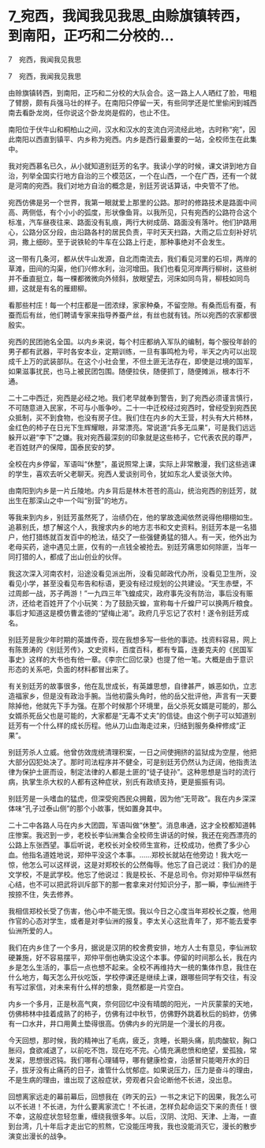 # 7_宛西，我闻我见我思_由赊旗镇转西，到南阳，正巧和二分校的...

7　宛西，我闻我见我思

7　宛西，我闻我见我思

由赊旗镇转西，到南阳，正巧和二分校的大队会合。这一路上人人晒红了脸，甩粗了臂膀，颇有兵强马壮的样子。在南阳只停留一天，有些同学还是忙里偷闲到城西南去看卧龙岗，任你说这个卧龙岗是假的，也止不住。

南阳位于伏牛山和桐柏山之间，汉水和汉水的支流白河流经此地，古时称“宛”，因此南阳以西直到镇平、内乡称为宛西。内乡是西行最重要的一站，全校师生在此集中。

我对宛西慕名已久，从小就知道别廷芳的名字。我读小学的时候，课文讲到地方自治，列举全国实行地方自治的三个模范区，一个在山西，一个在广西，还有一个就是河南的宛西。我们对地方自治的概念是，别廷芳说话算话，中央管不了他。

宛西仿佛是另一个世界，我第一眼就爱上那里的公路。那时的修路技术是路面中间高、两侧低，有个小小的弧度，形状像鱼背。以我所见，只有宛西的公路符合这个标准，汽车昼夜往来、路面没有轧痕，两行大树成荫、路面没有落叶。他们护路用心，公路分区分段，由沿路各村的居民负责，平时天天扫路，大雨之后立刻补好坑洞，撒上细砂。至于说铁轮的牛车在公路上行走，那种事绝对不会发生。

这一带有几条河，都从伏牛山发源，自北而南流去，我们看见河里的石坝，两岸的草滩，田间的沟渠，他们兴修水利，治河增田。我们也看见河岸两行柳树，这些树并不垂直挺立，每一棵都微微向外倾斜，放眼望去，河床如同鸟背，柳枝如同鸟翅，这就是有名的雁翅柳。

看那些村庄！每一个村庄都是一团浓绿，家家种桑，不留空隙。有桑而后有蚕，有蚕而后有丝，他们聘请专家来指导养蚕产丝，有丝也就有钱。所以宛西的农家都很殷实。

宛西的民团驰名全国。以内乡来说，每个村庄都纳入军队的编制，每个服役年龄的男子都有武器，平时各安本业，定期训练，一旦有事鸣枪为号，半天之内可以出现成千上万的武装部队。在这个小社会里，不但土匪无法存在，即使是过境的国军，如果滋事扰民，也马上被民团包围。随便拉伕，随便抓丁，随便摊派，根本行不通。

二十二中西迁，宛西是必经之地。我们老早就奉到警告，到了宛西必须谨言慎行，不可随意进入民家，不可与小贩争吵。二十一中迁校经过宛西时，曾经受到宛西民众抵制，买不到食物，也没有房子住。我们住在内乡的大王营，村头有大片柿林，金红色的柿子在日光下生辉耀眼，非常漂亮。常说道“兵多无瓜果”，可是我们远远躲开以避“李下”之嫌。我对宛西最深刻的印象就是这些柿子，它代表农民的尊严，老百姓财产的保障，国泰民安的梦。

全校在内乡停留，军语叫“休整”，虽说照常上课，实际上非常散漫，我们这些逃课的学生，喜欢去听父老聊天。宛西人爱谈别司令，犹如东北人爱谈张大帅。

由南阳到内乡是一片丘陵地。内乡背后是林木苍苍的高山，统治宛西的别廷芳，就出生在那深山之中一个叫“别营”的地方。

等我来到内乡，别廷芳虽然死了，治绩仍在，他的掌故逸闻依然说得他栩栩如生。追慕别氏，想了解这个人，我搜求内乡的地方志书和文史资料。别廷芳本是一名猎户，他打猎练就百发百中的枪法，结交了一些强健勇猛的猎人。有一天，他外出为老母买药，途中遇见土匪，仅有的一点钱全被抢去。别廷芳痛思如何除匪，当年一同打猎的人，都成了出山创业的伙伴。

我这次深入河南农村，沿途没看见派出所，没看见邮政代办所，没看见卫生所，没看见小学，甚至没看见布告和标语，更没有经过规划的公共建设。“天生赤壁，不过周郎一战，苏子两游！”一九四三年飞蝗成灾，政府事先没有防治，事后没有赈济，还给老百姓开了个小玩笑：为了鼓励灭蝗，宣称每十斤蝗尸可以换两斤粮食。事后才知道这是模仿曹孟德的“望梅止渴”。政府几乎忘记了农村！遂令别廷芳成名。

别廷芳是我少年时期的英雄传奇，现在我想多写一些他的事迹。找资料容易，网上有陈景涛的《别廷芳传》，文史资料，百度百科，都有专篇，连姜克夫的《民国军事史》这样的大书也有他一章。《李宗仁回忆录》也提了他一笔。大概是由于意识形态的关系吧，负面的材料都冒出来了。

有关别廷芳的故事很多，他在乱世成长，有英雄思想，自律甚严，嫉恶如仇，立志造福家乡，但是没有政治手腕。当他初露头角时，他的岳父批评他，声言有一天要除掉他，他就先下手为强。在那个时候那个环境里，岳父杀死女婿是可能的，那么女婿杀死岳父也是可能的，大家都是“无毒不丈夫”的信徒。由这个例子可以知道别廷芳有一个什么样的成长历程。他从刀山血海走过来，归结到服务桑梓修成“正果”。

别廷芳杀人立威。他曾仿效庞统清理积案，一日之间使拥挤的监狱成为空屋，他把大部分囚犯处决了。那时司法程序并不健全，可是别廷芳仍然认为迂阔，他指责法律为保护土匪而设，制定法律的人都是土匪的“徒子徒孙”。这种思想是当时的流行病，执掌生杀大权的人都有这种症状，别氏有政绩支持，更是振振有词。

别廷芳是一头嗜血的猛虎，但深受宛西民众拥戴，因为他“无苛政”。我在内乡深深体味“孔子过泰山侧”的那个小故事，恍如置身其中。

二十二中各路人马在内乡大团圆，军语叫做“休整”。消息串通，这才全校都知道韩庄惨案。我迟到一步，老校长李仙洲集合全校师生讲话的时候，我还在宛西漂亮的公路上东张西望。事后听说，老校长对全校师生宣称，迁校成功，他费了多少心血。他指名道姓地说，郑仲平没这个本事。……郑校长就站在他旁边！我大吃一惊，他怎么可以这样说，这是对郑校长的公然侮辱。他忘了自己说过：我们办的是文学校，不是武学校。他忘了他说过：我是校长、不是总司令。你对郑仲平纵然有心结，也不可以把武将训斥部下的那一套拿来对付知识分子，那一瞬，李仙洲终于按捺不住，失去修养。

我相信郑校长受了伤害，他心中不能无恨。我以今日之心度当年郑校长之腹，他用作官的心态对学生，或者是对李仙洲的报复。李太关心这批青年了，郑不能去爱李仙洲所爱的人。

我们在内乡住了一个多月，据说是汉阴的校舍费安排，地方人士有意见，李仙洲软硬兼施，好不容易摆平，郑仲平倒也确实没这个本事。停留的时间那么长，我在内乡是怎么生活的，事后一点也想不起来。全校不再维持大一统的集体作息，我住在什么地方，每天怎么开伙吃饭，学校停课还是继续上课，跟哪些同学有交往，有没有写过家信，对未来有什么样的想象，竟然都是一片空白。

内乡一个多月，正是秋高气爽，奈何回忆中没有晴朗的阳光，一片灰蒙蒙的天地，仿佛柿林中挂着成熟了的柿子，仿佛有过中秋节，仿佛野外跳着秋后的蚂蚱，仿佛有一口水井，井口用黄土垫得很高。仿佛内乡的光阴是一个漫长的月夜。

今天回想，那时候，我的精神出了毛病，疲乏，贪睡，长期头痛，肌肉酸软，胸口胀闷，食欲减退了，以前吃不饱，现在吃不完。心情充满悲愤和绝望，爱孤独，常发呆，思想很迟钝。我们哪有心理辅导，哪有健康检查，治感冒只能喝开水的日子，拔牙没有止痛药的日子，谁管什么忧郁症。如果说压力，压力是奋斗的理由，不是生病的理由，谁出现了这般症状，旁观者只会论断他不长进，没出息。

回想离家远走的幕前幕后，回想我在《昨天的云》一书之末记下的因果，我怎么可以不长进！不长进，为什么要离家流亡！不长进，怎样负起命运交下来的责任！很不幸，这般症状忽轻忽重，缠绕我很多年。以后，汉阴、沈阳、天津、上海，一直到台湾，几十年后才走出它的煎熬，它没能压垮我，我也没能消灭它，漫长的散步演变出漫长的战争。